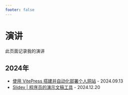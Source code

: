 ```yaml
---
footer: false
---
```


# 演讲

此页面记录我的演讲

## 2024年

- [使用 VitePress 搭建并自动化部署个人网站](./posts/vitepress-build-deploy.md) - 2024.09.13
- [Slidev | 程序员的演示文稿工具](https://chenleicode.top/slide-quarter-4/) - 2024.12.20
